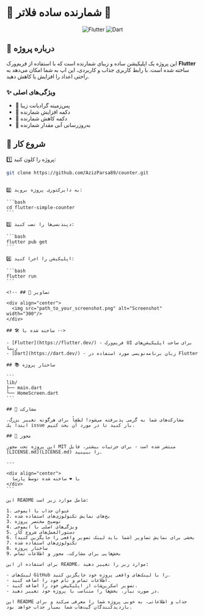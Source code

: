 
# 🔢 شمارنده ساده فلاتر 🔢

<div align="center">

![Flutter](https://img.shields.io/badge/Flutter-%2302569B.svg?style=for-the-badge&logo=Flutter&logoColor=white)
![Dart](https://img.shields.io/badge/dart-%230175C2.svg?style=for-the-badge&logo=dart&logoColor=white)

</div>

## 📱 درباره پروژه

این پروژه یک اپلیکیشن ساده و زیبای شمارنده است که با استفاده از فریم‌ورک **Flutter** ساخته شده است. با رابط کاربری جذاب و کاربردی، این اپ به شما امکان می‌دهد به راحتی اعداد را افزایش یا کاهش دهید.

### ✨ ویژگی‌های اصلی

- 🌈 پس‌زمینه گرادیانت زیبا
- 🔼 دکمه افزایش شمارنده
- 🔽 دکمه کاهش شمارنده
- 🔄 به‌روزرسانی آنی مقدار شمارنده

## 🚀 شروع کار

1️⃣ پروژه را کلون کنید:

```bash
git clone https://github.com/َAzizParsa89/counter.git
```
````

2️⃣ به دایرکتوری پروژه بروید:

```bash
cd flutter-simple-counter
```

3️⃣ دپندنسی‌ها را نصب کنید:

```bash
flutter pub get
```

4️⃣ اپلیکیشن را اجرا کنید:

```bash
flutter run
```

<!-- ## 📸 تصاویر

<div align="center">
  <img src="path_to_your_screenshot.png" alt="Screenshot" width="300"/>
</div>

## 🛠️ ساخته شده با -->

- [Flutter](https://flutter.dev/) - فریم‌ورک UI برای ساخت اپلیکیشن‌های زیبا
- [Dart](https://dart.dev/) - زبان برنامه‌نویسی مورد استفاده در Flutter

## 📚 ساختار پروژه

```
lib/
├── main.dart
└── HomeScreen.dart
```

## 🤝 مشارکت

مشارکت‌های شما به گرمی پذیرفته می‌شود! لطفاً برای هرگونه تغییر بزرگ، ابتدا یک issue باز کنید تا در مورد آن بحث کنیم.

## 📄 مجوز

این پروژه تحت مجوز MIT منتشر شده است - برای جزئیات بیشتر، فایل [LICENSE.md](LICENSE.md) را ببینید.

---

<div align="center">
  با ❤️ ساخته شده توسط پارسا
</div>
```

این README شامل موارد زیر است:

1. عنوان جذاب با ایموجی
2. بج‌های نمایش تکنولوژی‌های استفاده شده
3. توضیح مختصر پروژه
4. ویژگی‌های اصلی با ایموجی
5. دستورالعمل‌های شروع کار
6. بخشی برای نمایش تصاویر (شما باید لینک تصویر واقعی را جایگزین کنید)
7. تکنولوژی‌های استفاده شده
8. ساختار پروژه
9. بخش‌هایی برای مشارکت، مجوز و اطلاعات تماس

برای استفاده از این README، موارد زیر را تغییر دهید:

- لینک‌های GitHub را با لینک‌های واقعی پروژه خود جایگزین کنید.
- اطلاعات تماس و نام خود را اضافه کنید.
- تصویر اسکرین‌شات از اپلیکیشن خود را اضافه کنید.
- در صورت نیاز، بخش‌ها را متناسب با پروژه خود تغییر دهید.

این README جذاب و اطلاعاتی، به خوبی پروژه شما را معرفی می‌کند و برای بازدیدکنندگان گیت‌هاب شما بسیار جذاب خواهد بود.
